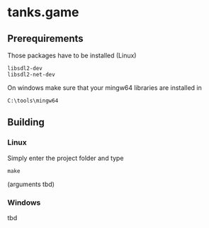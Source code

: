 # tanks.game

## Prerequirements

Those packages have to be installed (Linux)
```
libsdl2-dev
libsdl2-net-dev
```

On windows make sure that your mingw64 libraries are installed in
```
C:\tools\mingw64
```

## Building

### Linux
Simply enter the project folder and type
```
make
```
(arguments tbd)

### Windows
tbd
